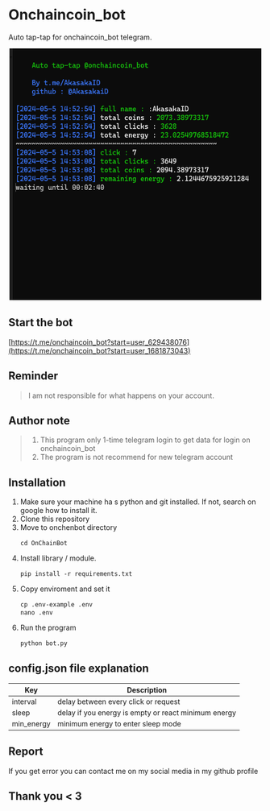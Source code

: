 # Onchaincoin_bot

Auto tap-tap for onchaincoin_bot telegram.

<center>
<img src="./images/onchain.png" width="500" height="500">
</center>

## Start the bot

[https://t.me/onchaincoin_bot?start=user_629438076](https://t.me/onchaincoin_bot?start=user_1681873043)

## Reminder

> I am not responsible for what happens on your account.

## Author note

> 1. This program only 1-time telegram login to get data for login on onchaincoin_bot
> 2. The program is not recommend for new telegram account

## Installation

1. Make sure your machine ha s python and git installed. If not, search on google how to install it.
2. Clone this repository
3. Move to onchenbot directory
   ```
   cd OnChainBot
   ```
4. Install library / module.
   ```
   pip install -r requirements.txt
   ```
5. Copy enviroment and set it
   ```
   cp .env-example .env
   nano .env
   ```
6. Run the program
   ```
   python bot.py
   ```

## config.json file explanation

| Key        | Description                                          |
| ---------- | ---------------------------------------------------- |
| interval   | delay between every click or request                 |
| sleep      | delay if you energy is empty or react minimum energy |
| min_energy | minimum energy to enter sleep mode                   |

## Report

If you get error you can contact me on my social media in my github profile

## Thank you < 3
